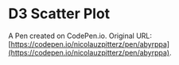 # D3 Scatter Plot

A Pen created on CodePen.io. Original URL: [https://codepen.io/nicolauzpitterz/pen/abyrppa](https://codepen.io/nicolauzpitterz/pen/abyrppa).



